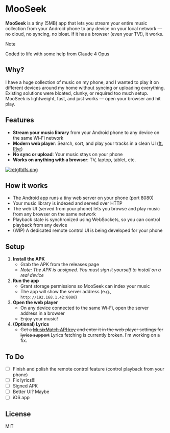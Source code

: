 # MooSeek

**MooSeek** is a tiny (5MB) app that lets you stream your entire music collection from your Android phone to any device on your local network — no cloud, no syncing, no bloat. If it has a browser (even your TV!), it works.

> [!NOTE]
> Coded to life with some help from Claude 4 Opus

## Why?
I have a huge collection of music on my phone, and I wanted to play it on different devices around my home without syncing or uploading everything. Existing solutions were bloated, clunky, or required too much setup. MooSeek is lightweight, fast, and just works — open your browser and hit play.

## Features
- **Stream your music library** from your Android phone to any device on the same Wi-Fi network
- **Modern web player**: Search, sort, and play your tracks in a clean UI ([ft. Plyr](https://github.com/sampotts/plyr))
- **No sync or upload**: Your music stays on your phone
- **Works on anything with a browser**: TV, laptop, tablet, etc.

[![retgftdfs.png](https://i.postimg.cc/tJm7rhhw/retgftdfs.png)](https://postimg.cc/64n9q4bf)

## How it works
- The Android app runs a tiny web server on your phone (port 8080)
- Your music library is indexed and served over HTTP
- The web UI (served from your phone) lets you browse and play music from any browser on the same network
- Playback state is synchronized using WebSockets, so you can control playback from any device
- (WIP) A dedicated remote control UI is being developed for your phone

## Setup
1. **Install the APK**
   - Grab the APK from the releases page
   - _Note: The APK is unsigned. You must sign it yourself to install on a real device_
2. **Run the app**
   - Grant storage permissions so MooSeek can index your music
   - The app will show the server address (e.g., `http://192.168.1.42:8080`)
3. **Open the web player**
   - On any device connected to the same Wi-Fi, open the server address in a browser
   - Enjoy your music!
4. **(Optional) Lyrics**
   - ~~Get a [MusixMatch API key](https://developer.musixmatch.com/) and enter it in the web player settings for lyrics support~~ Lyrics fetching is currently broken. I'm working on a fix.

## To Do
- [ ] Finish and polish the remote control feature (control playback from your phone)
- [ ] Fix lyrics!!!
- [ ] Signed APK
- [ ] Better UI? Maybe
- [ ] iOS app

## License
MIT
